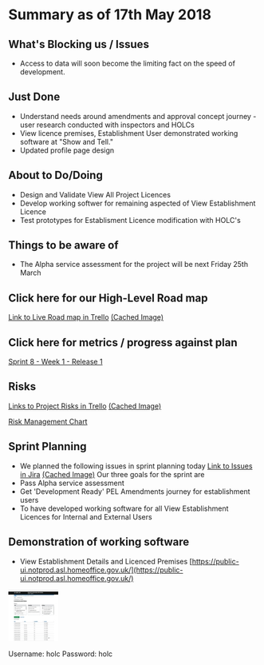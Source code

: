 # Summary as of 17th May 2018 
## What's Blocking us / Issues
* Access to data will soon become the limiting fact on the speed of development.

## Just Done
* Understand needs around amendments and approval concept journey - user research conducted with inspectors and HOLCs
* View licence premises, Establishment User demonstrated working software at "Show and Tell."
* Updated profile page design

## About to Do/Doing
* Design and Validate View All Project Licences
* Develop working softwer for remaining aspected of View Establishment Licence
* Test prototypes for Establisment Licence modification with HOLC's

## Things to be aware of
* The Alpha service assessment for the project will be next Friday 25th March

## Click here for our High-Level Road map
[Link to Live Road map in Trello](https://trello.com/b/gDQdE01u/asl-roadmap)    [\(Cached Image\)](graphs/ASLRoadMap17052018.jpg)

## Click here for metrics / progress against plan
[Sprint 8 - Week 1 - Release 1](graphs/progress17052018.png)

## Risks
[Links to Project Risks in Trello](https://trello.com/b/VuFuCL7t/risk-register-and-kpis-asl-delivery)    [\(Cached Image\)](graphs/ASLRiskRegister17052018.jpg)

[Risk Management Chart](graphs/risk17052018.png)

## Sprint Planning
* We planned the following issues in sprint planning today [Link to Issues in Jira](https://jira.digital.homeoffice.gov.uk/secure/RapidBoard.jspa?rapidView=261)    [\(Cached Image\)](graphs/sprint17052018.png)
Our three goals for the sprint are
* Pass Alpha service assessment
* Get 'Development Ready' PEL Amendments journey for establishment users
* To have developed working software for all View Establishment Licences for Internal and External Users

## Demonstration of working software
* View Establishment Details and Licenced Premises [https://public-ui.notprod.asl.homeoffice.gov.uk/](https://public-ui.notprod.asl.homeoffice.gov.uk/)

<a href="https://public-ui.notprod.asl.homeoffice.gov.uk/"><img src="graphs/ViewEstablishmentWorking.jpg" alt="HTML5 Icon" width="100"></a>


Username: holc
Password: holc

